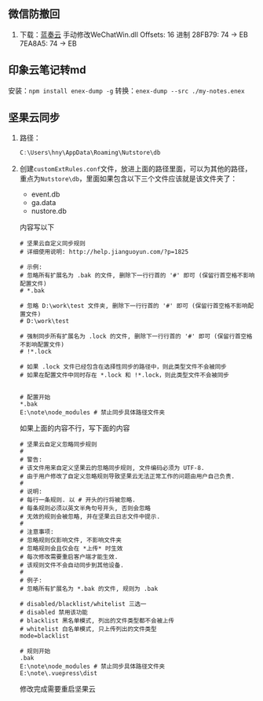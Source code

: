 ## 微信防撤回
1. 下载：[蓝奏云](https://www.lanzous.com/iax19pi)
手动修改WeChatWin.dll
Offsets: 16 进制
28FB79:        74 → EB
7EA8A5:        74 → EB



## 印象云笔记转md
安装：`npm install enex-dump -g`
转换：`enex-dump --src ./my-notes.enex`



## 坚果云同步

1. 路径：

   ```js
   C:\Users\hny\AppData\Roaming\Nutstore\db
   ```

2. 创建`customExtRules.conf`文件，放进上面的路径里面，可以为其他的路径，重点为`Nutstore\db`，里面如果包含以下三个文件应该就是该文件夹了：

   * event.db
   * ga.data
   * nustore.db

   内容写以下

   ```shell
   # 坚果云自定义同步规则
   # 详细使用说明: http://help.jianguoyun.com/?p=1825 
   
   # 示例:
   # 忽略所有扩展名为 .bak 的文件, 删除下一行行首的 '#' 即可 (保留行首空格不影响配置文件)
   # *.bak
   
   # 忽略 D:\work\test 文件夹, 删除下一行行首的 '#' 即可 (保留行首空格不影响配置文件)
   # D:\work\test
   
   # 强制同步所有扩展名为 .lock 的文件, 删除下一行行首的 '#' 即可 (保留行首空格不影响配置文件)
   # !*.lock
   
   # 如果 .lock 文件已经包含在选择性同步的路径中，则此类型文件不会被同步
   # 如果在配置文件中同时存在 *.lock 和 !*.lock，则此类型文件不会被同步
   
   
   # 配置开始
   *.bak
   E:\note\node_modules # 禁止同步具体路径文件夹
   ```

   如果上面的内容不行，写下面的内容

   ```shell
   # 坚果云自定义忽略同步规则
   # 
   # 警告:
   # 该文件用来自定义坚果云的忽略同步规则, 文件编码必须为 UTF-8.
   # 由于用户修改了自定义忽略规则导致坚果云无法正常工作的问题由用户自己负责.
   #
   # 说明:
   # 每行一条规则. 以 # 开头的行将被忽略.
   # 每条规则必须以英文半角句号开头, 否则会忽略
   # 无效的规则会被忽略, 并在坚果云日志文件中提示.
   #
   # 注意事项:
   # 忽略规则仅影响文件, 不影响文件夹
   # 忽略规则会且仅会在 *上传* 时生效
   # 每次修改需要重启客户端才能生效.
   # 该规则文件不会自动同步到其他设备.
   #
   # 例子:
   # 忽略所有扩展名为 *.bak 的文件, 规则为 .bak
   
   # disabled/blacklist/whitelist 三选一
   # disabled 禁用该功能
   # blacklist 黑名单模式, 列出的文件类型都不会被上传
   # whitelist 白名单模式, 只上传列出的文件类型
   mode=blacklist
   
   # 规则开始
   .bak
   E:\note\node_modules # 禁止同步具体路径文件夹
   E:\note\.vuepress\dist
   ```

   修改完成需要重启坚果云

